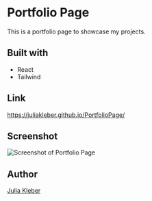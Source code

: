 # Portfolio Page

This is a portfolio page to showcase my projects.

## Built with

- React
- Tailwind

## Link

https://juliakleber.github.io/PortfolioPage/

## Screenshot

![Screenshot of Portfolio Page](https://github.com/JuliaKleber/PortfolioPage/assets/142741980/da344dd6-e2a4-4316-98a0-ada75b2a1510)


## Author

[Julia Kleber](https://github.com/JuliaKleber)







